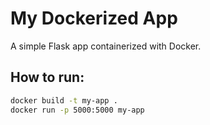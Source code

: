 # My Dockerized App

A simple Flask app containerized with Docker.

## How to run:
```bash
docker build -t my-app .
docker run -p 5000:5000 my-app
